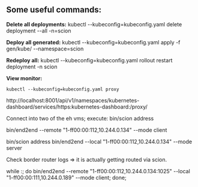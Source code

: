 ## Some useful commands:



**Delete all deployments:**
kubectl --kubeconfig=kubeconfig.yaml delete deployment --all -n=scion

**Deploy all generated:**
kubectl --kubeconfig=kubeconfig.yaml apply -f gen/kube/ --namespace=scion

**Redeploy all:**
kubectl --kubeconfig=kubeconfig.yaml rollout restart deployment -n scion

**View monitor:**

```kubectl --kubeconfig=kubeconfig.yaml proxy```

http://localhost:8001/api/v1/namespaces/kubernetes-dashboard/services/https:kubernetes-dashboard:/proxy/



Connect into two of the eh vms;
execute:
bin/scion address

bin/end2end --remote "1-ff00:00:112,10.244.0.134" --mode client

bin/scion address
bin/end2end --local "1-ff00:00:112,10.244.0.134" --mode server


Check border router logs => it is actually getting routed via scion.

while :; do bin/end2end --remote "1-ff00:00:112,10.244.0.134:1025" --local "1-ff00:00:111,10.244.0.189" --mode client; done;


